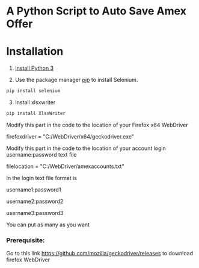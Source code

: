 # A Python Script to Auto Save Amex Offer

# Installation

1. [Install Python 3](https://www.python.org/downloads/)

2. Use the package manager [pip](https://pip.pypa.io/en/stable/) to install Selenium.

  ```bash
  pip install selenium
  ```

3. Install xlsxwriter

  ```bash
  pip install XlsxWriter
  ```


Modify this part in the code to the location of your Firefox x64 WebDriver

firefoxdriver = "C:/WebDriver/x64/geckodriver.exe"

Modify this part in the code to the location of your account login username:password text file

filelocation = "C:/WebDriver/amexaccounts.txt"

In the login text file format is

username1:password1

username2:password2

username3:password3

You can put as many as you want

<h3>Prerequisite:</h3>




Go to this link https://github.com/mozilla/geckodriver/releases to download firefox WebDriver
